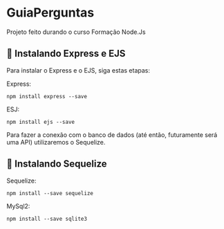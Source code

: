 # GuiaPerguntas
Projeto feito durando o curso Formação Node.Js

  ## 🚀 Instalando Express e EJS

Para instalar o Express e o EJS, siga estas etapas:

Express:
```
npm install express --save
```

ESJ:
```
npm install ejs --save
```
Para fazer a conexão com o banco de dados (até então, futuramente será uma API)
utilizaremos o Sequelize.

## 🚀 Instalando Sequelize

Sequelize:
```
npm install --save sequelize
```

MySql2:
```
npm install --save sqlite3
```
